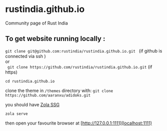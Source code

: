 # rustindia.github.io

Community page of Rust India

## To get website running locally :

`git clone git@github.com:rustindia/rustindia.github.io.git ` (if github is connected via ssh )  
 or  
` git clone https://github.com/rustindia/rustindia.github.io.git` (if https)

`cd rustindia.github.io`

clone the theme in `/themes` directory with:
`git clone https://github.com/aaranxu/adidoks.git`

you should have [Zola SSG](https://getzola.org/)

`zola serve`

then open your favourite browser at [http://127.0.0.1:1111](localhost:1111)
